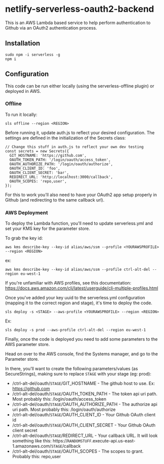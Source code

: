 # netlify-serverless-oauth2-backend

This is an AWS Lambda based service to help perform authentication to Github via an OAuth2 authentication process.


## Installation

```
sudo npm -i serverless -g
npm i
```

## Configuration

This code can be run either locally (using the serverless-offline plugin) or deployed in AWS.

### Offline

To run it locally:

```
sls offline --region <REGION>
```

Before running it, update auth.js to reflect your desired configuration. The settings are defined in the initialization of the Secrets class:

```
// Change this stuff in auth.js to reflect your own dev testing
const secrets = new Secrets({
  GIT_HOSTNAME: 'https://github.com',
  OAUTH_TOKEN_PATH: '/login/oauth/access_token',
  OAUTH_AUTHORIZE_PATH: '/login/oauth/authorize',
  OAUTH_CLIENT_ID: 'foo',
  OAUTH_CLIENT_SECRET: 'bar',
  REDIRECT_URL: 'http://localhost:3000/callback',
  OAUTH_SCOPES: 'repo,user',
});
```

For this to work you'll also need to have your OAuth2 app setup properly in Github (and redirecting to the same callback url).

### AWS Deployment

To deploy the Lambda function, you'll need to update serverless.yml and set your KMS key for the parameter store.

To grab the key id:

```
aws kms describe-key --key-id alias/aws/ssm --profile <YOURAWSPROFILE> --region <REGION>
```

ex:

```
aws kms describe-key --key-id alias/aws/ssm --profile ctrl-alt-del --region eu-west-1
```

If you're unfamiliar with AWS profiles, see this documentation: https://docs.aws.amazon.com/cli/latest/userguide/cli-multiple-profiles.html

Once you've added your key uuid to the serverless.yml configuration (mapping it to the correct region and stage), it's time to deploy the code.

```
sls deploy -s <STAGE> --aws-profile <YOURAWSPROFILE> --region <REGION>
```

Ex:

```
sls deploy -s prod --aws-profile ctrl-alt-del --region eu-west-1
```

Finally, once the code is deployed you need to add some parameters to the AWS parameter store.

Head on over to the AWS console, find the Systems manager, and go to the Parameter store.

In there, you'll want to create the following parameters/values (as SecureStrings), making sure to replace `STAGE` with your stage (eg: prod):

* /ctrl-alt-del/oauth/`STAGE`/GIT_HOSTNAME - The github host to use. Ex: https://github.com
* /ctrl-alt-del/oauth/`STAGE`/OAUTH_TOKEN_PATH - The token api uri path. Most probably this: /login/oauth/access_token
* /ctrl-alt-del/oauth/`STAGE`/OAUTH_AUTHORIZE_PATH - The authorize api uri path. Most probably this: /login/oauth/authorize 
* /ctrl-alt-del/oauth/`STAGE`/OAUTH_CLIENT_ID - Your Github OAuth client id
* /ctrl-alt-del/oauth/`STAGE`/OAUTH_CLIENT_SECRET - Your Github OAuth client secret
* /ctrl-alt-del/oauth/`STAGE`/REDIRECT_URL - Your callback URL. It will look something like this: https://`RANDOMSTUFF`.execute-api.us-east-1.amazonaws.com/`STAGE`/callback
* /ctrl-alt-del/oauth/`STAGE`/OAUTH_SCOPES - The scopes to grant. Probably this: repo,user

